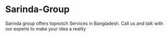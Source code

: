 # Sarinda-Group
Sarinda group offers topnotch Services in Bangladesh. Call us and talk with our experts to make your idea a reality
